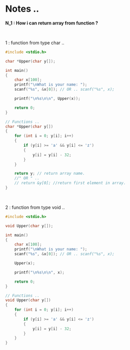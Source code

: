# Notes ..

**N_1 : How i can return array from function ?**

<br>

1 : function from type char ..

```c
#include <stdio.h>

char *Upper(char y[]);

int main()
{
    char x[100];
    printf("\nWhat is your name: ");
    scanf("%s", &x[0]); // OR .. scanf("%s", x);

    printf("\n%s\n\n", Upper(x));

    return 0;
}

// Functions ..
char *Upper(char y[])
{
    for (int i = 0; y[i]; i++)
    {
        if (y[i] >= 'a' && y[i] <= 'z')
        {
            y[i] = y[i] - 32;
        }
    }

    return y; // return array name.
    //" OR " ..
    // return &y[0]; //return first element in array.
}
```

<br>

2 : function from type void ..

```c
#include <stdio.h>

void Upper(char y[]);

int main()
{
    char x[100];
    printf("\nWhat is your name: ");
    scanf("%s", &x[0]); // OR .. scanf("%s", x);

    Upper(x);

    printf("\n%s\n\n", x);

    return 0;
}

// Functions ..
void Upper(char y[])
{
    for (int i = 0; y[i]; i++)
    {
        if (y[i] >= 'a' && y[i] <= 'z')
        {
            y[i] = y[i] - 32;
        }
    }
}
```
